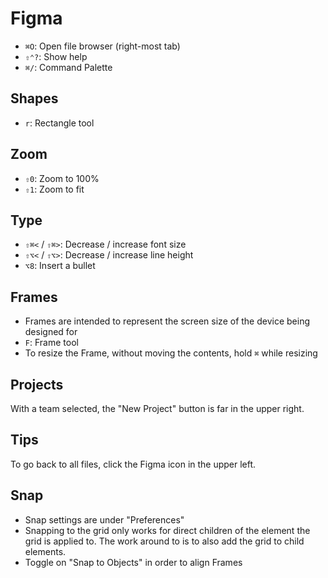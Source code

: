# Figma

- `⌘O`: Open file browser (right-most tab)
- `⇧⌃?`: Show help
- `⌘/`: Command Palette

## Shapes

- `r`: Rectangle tool

## Zoom

- `⇧0`: Zoom to 100%
- `⇧1`: Zoom to fit

## Type

- `⇧⌘<` / `⇧⌘>`: Decrease / increase font size
- `⇧⌥<` / `⇧⌥>`: Decrease / increase line height
- `⌥8`: Insert a bullet

## Frames

- Frames are intended to represent the screen size of the device being designed for
- `F`: Frame tool
- To resize the Frame, without moving the contents, hold `⌘` while resizing

## Projects

With a team selected, the "New Project" button is far in the upper right.

## Tips

To go back to all files, click the Figma icon in the upper left.

## Snap

- Snap settings are under "Preferences"
- Snapping to the grid only works for direct children of the element the grid is applied to. The work around to is to also add the grid to child elements.
- Toggle on "Snap to Objects" in order to align Frames